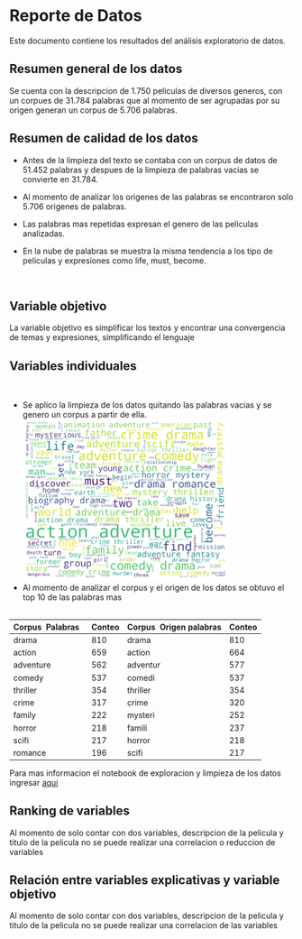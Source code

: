 # Reporte de Datos

Este documento contiene los resultados del análisis exploratorio de datos.

## Resumen general de los datos

Se cuenta con la descripcion de 1.750 peliculas de diversos generos, con un corpues de 31.784 palabras que al momento de ser agrupadas por su origen generan un corpus de 5.706 palabras. 

## Resumen de calidad de los datos

- Antes de la limpieza del texto se contaba con un corpus de datos de 51.452 palabras y despues de la limpieza de palabras vacias se convierte en 31.784. 

- Al momento de analizar los origenes de las palabras se encontraron solo 5.706 origenes de palabras.

- Las palabras mas repetidas expresan el genero de las peliculas analizadas.

- En la nube de palabras se muestra la misma tendencia a los tipo de peliculas y expresiones como life, must, become.
<br>

## Variable objetivo

La variable objetivo es simplificar los textos y encontrar una convergencia de temas y expresiones, simplificando el lenguaje

## Variables individuales
<br>

- Se aplico la limpieza de los datos quitando las palabras vacias y se genero un corpus a partir de ella.<br>
    ![Nube de palabras](nube.PNG)
    <br>
- Al momento de analizar el corpus y el origen de los datos se obtuvo el top 10 de las palabras mas <br>
    <br>

| Corpus  Palabras  | Conteo |	Corpus  Origen palabras| Conteo	|		
|-------------------|--------|-------------------------|--------|		
|	drama	        |810	|	drama	               |810	|
|	action	        |659	|	action	               |664	|
|	adventure	    |562	|	adventur               |577	|
|	comedy	        |537	|	comedi	               |537	|
|	thriller	    |354	|	thriller	           |354	|
|	crime	        |317	|	crime	               |320	|
|	family	        |222	|	mysteri	               |252	|
|	horror	        |218	|	famili	               |237	|
|	scifi	        |217	|	horror	               |218	|
|	romance	        |196	|	scifi	               |217	|

Para mas informacion el notebook de exploracion y limpieza de los datos ingresar [aqui](/../../scripts/preprocessing/Preprocesamiento_y_an%C3%A1lisis_exploratorio.ipynb)
<br>

## Ranking de variables

Al momento de solo contar con dos variables, descripcion de la pelicula y titulo de la pelicula no se puede realizar una correlacion o reduccion de variables
<br>

## Relación entre variables explicativas y variable objetivo

Al momento de solo contar con dos variables, descripcion de la pelicula y titulo de la pelicula no se puede realizar una correlacion de las variables
